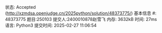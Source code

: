 
状态: Accepted
(http://xzmdsa.openjudge.cn/2025python/solution/48373775/)
基本信息
#:
48373775
题目:250103
提交人:2400010878赵雪飞
内存:
3632kB
时间:
27ms
语言:
Python3
提交时间:
2025-02-27 11:06:54